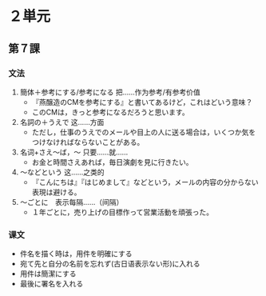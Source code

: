 # ２単元

## 第７課

### 文法

1. 簡体＋参考にする/参考になる 把……作为参考/有参考价值
	- 『燕醸造のCMを参考にする』と書いてあるけど，これはどいう意味？
	- このCMは，きっと参考になるだろうと思います。
2. 名詞の＋うえで 这……方面
	- ただし，仕事のうえでのメールや目上の人に送る場合は，いくつか気をつけなければならないことがある。
3. 名词+さえ～ば，～ 只要……就……
	- お金と時間さえあれば，毎日演劇を見に行きたい。
4. ～などという 这……之类的
	- 『こんにちは』『はじめまして』などという，メールの内容の分からない表現は避ける。
5. ～ごとに　表示每隔……（间隔）
	- １年ごとに，売り上げの目標作って営業活動を頑張った。

### 课文

- 件名を描く時は，用件を明確にする
- 宛て先と自分の名前を忘れず(古日语表示ない形)に入れる
- 用件は簡潔にする
- 最後に署名を入れる